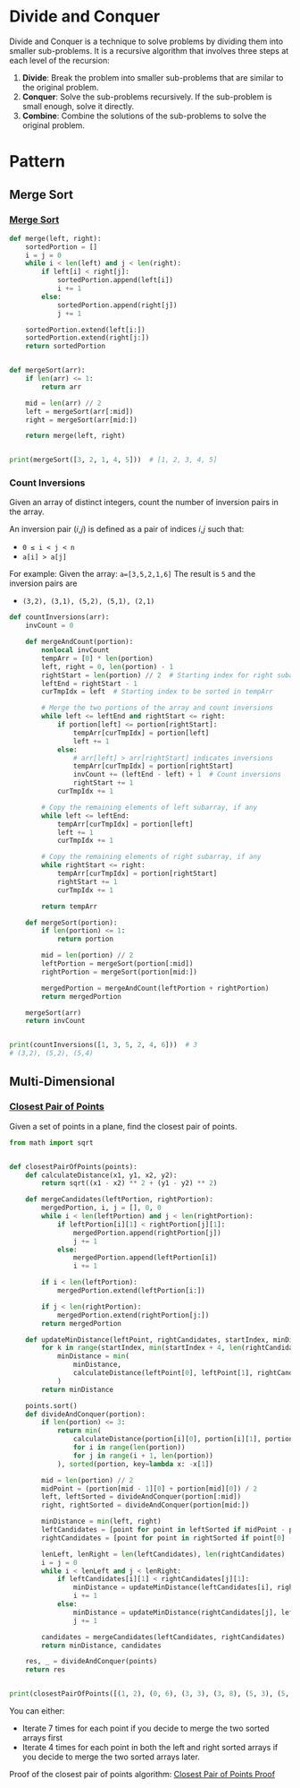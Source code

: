 # Divide and Conquer
Divide and Conquer is a technique to solve problems by dividing them into smaller sub-problems. It is a recursive algorithm that involves three steps at each level of the recursion:
1. **Divide**: Break the problem into smaller sub-problems that are similar to the original problem.
2. **Conquer**: Solve the sub-problems recursively. If the sub-problem is small enough, solve it directly.
3. **Combine**: Combine the solutions of the sub-problems to solve the original problem.

# Pattern
## Merge Sort
### [Merge Sort](https://leetcode.com/problems/sort-an-array/)
```python
def merge(left, right):
    sortedPortion = []
    i = j = 0
    while i < len(left) and j < len(right):
        if left[i] < right[j]:
            sortedPortion.append(left[i])
            i += 1
        else:
            sortedPortion.append(right[j])
            j += 1

    sortedPortion.extend(left[i:])
    sortedPortion.extend(right[j:])
    return sortedPortion


def mergeSort(arr):
    if len(arr) <= 1:
        return arr

    mid = len(arr) // 2
    left = mergeSort(arr[:mid])
    right = mergeSort(arr[mid:])

    return merge(left, right)


print(mergeSort([3, 2, 1, 4, 5]))  # [1, 2, 3, 4, 5]
```

### Count Inversions
Given an array of distinct integers, count the number of inversion pairs in the array.

An inversion pair (𝑖,𝑗) is defined as a pair of indices 𝑖,𝑗 such that:
- `0 ≤ i < j < n`
- `a[i] > a[j]`

For example:
Given the array: `a=[3,5,2,1,6]`
The result is `5` and the inversion pairs are
- `(3,2), (3,1), (5,2), (5,1), (2,1)`

```python
def countInversions(arr):
    invCount = 0

    def mergeAndCount(portion):
        nonlocal invCount
        tempArr = [0] * len(portion)
        left, right = 0, len(portion) - 1
        rightStart = len(portion) // 2  # Starting index for right subarray
        leftEnd = rightStart - 1
        curTmpIdx = left  # Starting index to be sorted in tempArr

        # Merge the two portions of the array and count inversions
        while left <= leftEnd and rightStart <= right:
            if portion[left] <= portion[rightStart]:
                tempArr[curTmpIdx] = portion[left]
                left += 1
            else:
                # arr[left] > arr[rightStart] indicates inversions
                tempArr[curTmpIdx] = portion[rightStart]
                invCount += (leftEnd - left) + 1  # Count inversions
                rightStart += 1
            curTmpIdx += 1

        # Copy the remaining elements of left subarray, if any
        while left <= leftEnd:
            tempArr[curTmpIdx] = portion[left]
            left += 1
            curTmpIdx += 1

        # Copy the remaining elements of right subarray, if any
        while rightStart <= right:
            tempArr[curTmpIdx] = portion[rightStart]
            rightStart += 1
            curTmpIdx += 1

        return tempArr

    def mergeSort(portion):
        if len(portion) <= 1:
            return portion

        mid = len(portion) // 2
        leftPortion = mergeSort(portion[:mid])
        rightPortion = mergeSort(portion[mid:])

        mergedPortion = mergeAndCount(leftPortion + rightPortion)
        return mergedPortion

    mergeSort(arr)
    return invCount


print(countInversions([1, 3, 5, 2, 4, 6]))  # 3
# (3,2), (5,2), (5,4)
```

## Multi-Dimensional
### [Closest Pair of Points](https://www.geeksforgeeks.org/closest-pair-of-points-using-divide-and-conquer-algorithm/)
Given a set of points in a plane, find the closest pair of points.

```python
from math import sqrt


def closestPairOfPoints(points):
    def calculateDistance(x1, y1, x2, y2):
        return sqrt((x1 - x2) ** 2 + (y1 - y2) ** 2)

    def mergeCandidates(leftPortion, rightPortion):
        mergedPortion, i, j = [], 0, 0
        while i < len(leftPortion) and j < len(rightPortion):
            if leftPortion[i][1] < rightPortion[j][1]:
                mergedPortion.append(rightPortion[j])
                j += 1
            else:
                mergedPortion.append(leftPortion[i])
                i += 1

        if i < len(leftPortion):
            mergedPortion.extend(leftPortion[i:])

        if j < len(rightPortion):
            mergedPortion.extend(rightPortion[j:])
        return mergedPortion

    def updateMinDistance(leftPoint, rightCandidates, startIndex, minDistance):
        for k in range(startIndex, min(startIndex + 4, len(rightCandidates))):
            minDistance = min(
                minDistance,
                calculateDistance(leftPoint[0], leftPoint[1], rightCandidates[k][0], rightCandidates[k][1])
            )
        return minDistance

    points.sort()
    def divideAndConquer(portion):
        if len(portion) <= 3:
            return min(
                calculateDistance(portion[i][0], portion[i][1], portion[j][0], portion[j][1])
                for i in range(len(portion))
                for j in range(i + 1, len(portion))
            ), sorted(portion, key=lambda x: -x[1])

        mid = len(portion) // 2
        midPoint = (portion[mid - 1][0] + portion[mid][0]) / 2
        left, leftSorted = divideAndConquer(portion[:mid])
        right, rightSorted = divideAndConquer(portion[mid:])

        minDistance = min(left, right)
        leftCandidates = [point for point in leftSorted if midPoint - point[0] <= minDistance]
        rightCandidates = [point for point in rightSorted if point[0] - midPoint <= minDistance]

        lenLeft, lenRight = len(leftCandidates), len(rightCandidates)
        i = j = 0
        while i < lenLeft and j < lenRight:
            if leftCandidates[i][1] < rightCandidates[j][1]:
                minDistance = updateMinDistance(leftCandidates[i], rightCandidates, j, minDistance)
                i += 1
            else:
                minDistance = updateMinDistance(rightCandidates[j], leftCandidates, i, minDistance)
                j += 1

        candidates = mergeCandidates(leftCandidates, rightCandidates)
        return minDistance, candidates

    res, _ = divideAndConquer(points)
    return res


print(closestPairOfPoints([(1, 2), (0, 6), (3, 3), (3, 8), (5, 3), (5, 9), (8, 1), (8, 5)]))  # 2.0
```
You can either:
- Iterate 7 times for each point if you decide to merge the two sorted arrays first
- Iterate 4 times for each point in both the left and right sorted arrays if you decide to merge the two sorted arrays later.

Proof of the closest pair of points algorithm: [Closest Pair of Points Proof](https://www.youtube.com/watch?v=kCLGVat2SHk&t=945s)
